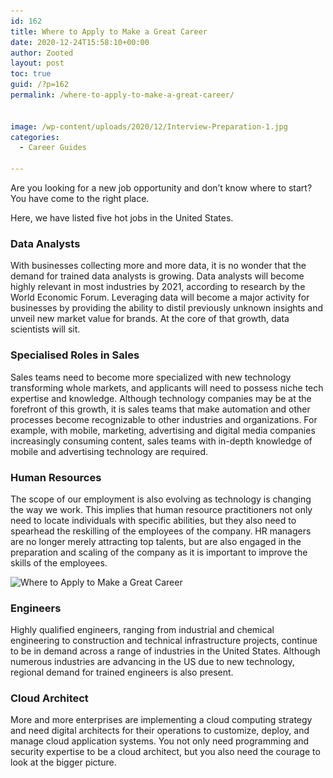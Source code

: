 ```yaml
---
id: 162
title: Where to Apply to Make a Great Career
date: 2020-12-24T15:58:10+00:00
author: Zooted
layout: post
toc: true
guid: /?p=162
permalink: /where-to-apply-to-make-a-great-career/


image: /wp-content/uploads/2020/12/Interview-Preparation-1.jpg
categories:
  - Career Guides
 
---
```

Are you looking for a new job opportunity and don&#8217;t know where to start? You have come to the right place.

Here, we have listed five hot jobs in the United States.

### Data Analysts

With businesses collecting more and more data, it is no wonder that the demand for trained data analysts is growing. Data analysts will become highly relevant in most industries by 2021, according to research by the World Economic Forum. Leveraging data will become a major activity for businesses by providing the ability to distil previously unknown insights and unveil new market value for brands. At the core of that growth, data scientists will sit. 

### Specialised Roles in Sales

Sales teams need to become more specialized with new technology transforming whole markets, and applicants will need to possess niche tech expertise and knowledge. Although technology companies may be at the forefront of this growth, it is sales teams that make automation and other processes become recognizable to other industries and organizations. For example, with mobile, marketing, advertising and digital media companies increasingly consuming content, sales teams with in-depth knowledge of mobile and advertising technology are required.  

### Human Resources

The scope of our employment is also evolving as technology is changing the way we work. This implies that human resource practitioners not only need to locate individuals with specific abilities, but they also need to spearhead the reskilling of the employees of the company. HR managers are no longer merely attracting top talents, but are also engaged in the preparation and scaling of the company as it is important to improve the skills of the employees.  

<img loading="lazy" width="1024" height="320" src="/wp-content/uploads/2020/12/interview-marketing-terms-1024x320.jpg" alt="Where to Apply to Make a Great Career" class="wp-image-163" srcset="/wp-content/uploads/2020/12/interview-marketing-terms-1024x320.jpg 1024w, /wp-content/uploads/2020/12/interview-marketing-terms-300x94.jpg 300w, /wp-content/uploads/2020/12/interview-marketing-terms-768x240.jpg 768w, /wp-content/uploads/2020/12/interview-marketing-terms-1536x480.jpg 1536w, /wp-content/uploads/2020/12/interview-marketing-terms.jpg 1920w" sizes="(max-width: 1024px) 100vw, 1024px" />  

### Engineers

Highly qualified engineers, ranging from industrial and chemical engineering to construction and technical infrastructure projects, continue to be in demand across a range of industries in the United States. Although numerous industries are advancing in the US due to new technology, regional demand for trained engineers is also present. 

### Cloud Architect

More and more enterprises are implementing a cloud computing strategy and need digital architects for their operations to customize, deploy, and manage cloud application systems. You not only need programming and security expertise to be a cloud architect, but you also need the courage to look at the bigger picture.  

